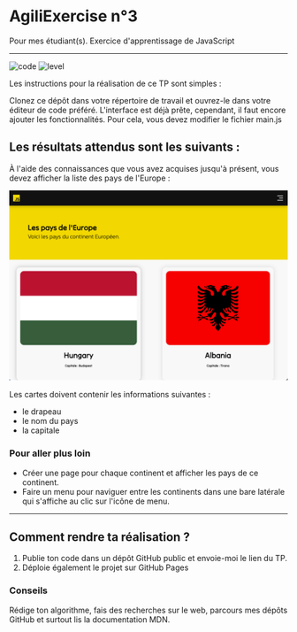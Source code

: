 # AgiliExercise n°3
Pour mes étudiant(s). Exercice d'apprentissage de JavaScript

---

![code](https://sosdevtips.b-cdn.net/github-badges/JUNIOR.svg) ![level](https://sosdevtips.b-cdn.net/github-badges/JAVASCRIPT.svg)

Les instructions pour la réalisation de ce TP sont simples :

Clonez ce dépôt dans votre répertoire de travail et ouvrez-le dans votre éditeur de code préféré.
L'interface est déjà prête, cependant, il faut encore ajouter les fonctionnalités. Pour cela, vous devez modifier le fichier main.js

## Les résultats attendus sont les suivants :

À l'aide des connaissances que vous avez acquises jusqu'à présent, vous devez afficher la liste des pays de l'Europe :

![exercice](./assets/images/ui.png)

Les cartes doivent contenir les informations suivantes :

- le drapeau
- le nom du pays
- la capitale

### Pour aller plus loin

- Créer une page pour chaque continent et afficher les pays de ce continent.
- Faire un menu pour naviguer entre les continents dans une bare latérale qui s'affiche au clic sur l'icône de menu.

---

## Comment rendre ta réalisation ?
1. Publie ton code dans un dépôt GitHub public et envoie-moi le lien du TP.
2. Déploie également le projet sur GitHub Pages

### Conseils
Rédige ton algorithme, fais des recherches sur le web, parcours mes dépôts GitHub et surtout lis la documentation MDN.